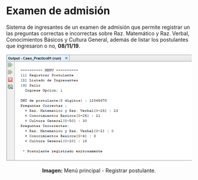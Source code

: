 # Examen de admisión
Sistema de ingresantes de un examen de admisión que permite registrar un las preguntas correctas e incorrectas sobre Raz. Matemático y Raz. Verbal, Conocimientos Básicos y Cultura General, además de listar los postulantes que ingresaron o no, **08/11/19**.

<div align="center">
<img src="src/media/menu-principal.png">
<p><strong>Imagen:</strong> Menú principal - Registrar postulante.</p>
</div>

